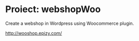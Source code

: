 # Proiect: webshopWoo

Create a webshop in Wordpress using Woocommerce plugin.

http://wooshop.epizy.com/

